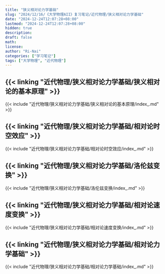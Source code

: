 ```yaml
---
title: "狭义相对论力学基础"
slug: "2024/12/16/《大学物理AII》复习笔记/近代物理/狭义相对论力学基础"
date: "2024-12-24T12:07:28+08:00"
lastmod: "2024-12-24T12:07:28+08:00"
hidden: true
description:
draft: false
math:
license:
author: "Ri-Nai"
categories: ["学习笔记"]
tags: ["大学物理", "近代物理"]
---
```

## {{< linking "近代物理/狭义相对论力学基础/狭义相对论的基本原理" >}}
{{< include "近代物理/狭义相对论力学基础/狭义相对论的基本原理/index_.md" >}}

## {{< linking "近代物理/狭义相对论力学基础/相对论时空效应" >}}
{{< include "近代物理/狭义相对论力学基础/相对论时空效应/index_.md" >}}

## {{< linking "近代物理/狭义相对论力学基础/洛伦兹变换" >}}
{{< include "近代物理/狭义相对论力学基础/洛伦兹变换/index_.md" >}}

## {{< linking "近代物理/狭义相对论力学基础/相对论速度变换" >}}
{{< include "近代物理/狭义相对论力学基础/相对论速度变换/index_.md" >}}

## {{< linking "近代物理/狭义相对论力学基础/相对论力学基础" >}}
{{< include "近代物理/狭义相对论力学基础/相对论力学基础/index_.md" >}}

